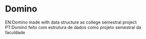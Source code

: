 # Domino

EN:Domino made with data structure as college semestral project
PT:Dominó feito com estrutura de dados como projeto semestral da faculdade
